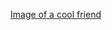 [Image of a cool friend](https://github.com/bhicdurmaz/markdown-portfolio/blob/main/photo_cool.jpg)
